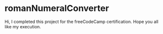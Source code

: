 # romanNumeralConverter
Hi, I completed this project for the freeCodeCamp certification. Hope you all like my execution.
